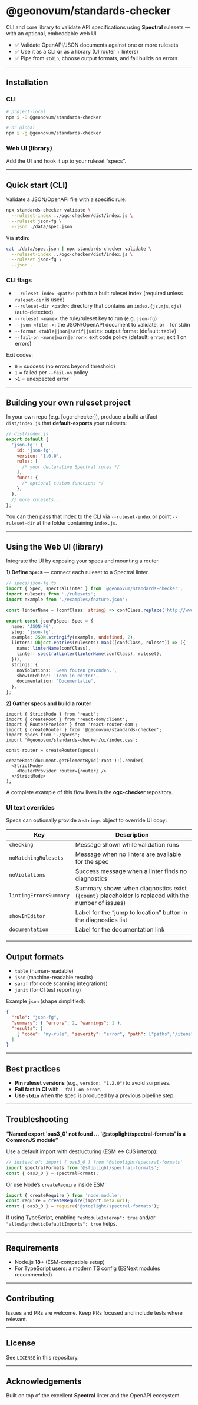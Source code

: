 # @geonovum/standards-checker

CLI and core library to validate API specifications using **Spectral** rulesets — with an optional, embeddable web UI.

* ✅ Validate OpenAPI/JSON documents against one or more rulesets
* ✅ Use it as a CLI **or** as a library (UI router + linters)
* ✅ Pipe from `stdin`, choose output formats, and fail builds on errors

---

## Installation

### CLI

```bash
# project-local
npm i -D @geonovum/standards-checker

# or global
npm i -g @geonovum/standards-checker
```

### Web UI (library)

Add the UI and hook it up to your ruleset “specs”.

---

## Quick start (CLI)

Validate a JSON/OpenAPI file with a specific rule:

```bash
npx standards-checker validate \
  --ruleset-index ../ogc-checker/dist/index.js \
  --ruleset json-fg \
  --json ./data/spec.json
```

Via **stdin**:

```bash
cat ./data/spec.json | npx standards-checker validate \
  --ruleset-index ../ogc-checker/dist/index.js \
  --ruleset json-fg \
  --json -
```

### CLI flags

* `--ruleset-index <path>`: path to a built ruleset index (required unless `--ruleset-dir` is used)
* `--ruleset-dir <path>`: directory that contains an `index.{js,mjs,cjs}` (auto-detected)
* `--ruleset <name>`: the rule/ruleset key to run (e.g. `json-fg`)
* `--json <file|->`: the JSON/OpenAPI document to validate, or `-` for stdin
* `--format <table|json|sarif|junit>`: output format (default: `table`)
* `--fail-on <none|warn|error>`: exit code policy (default: `error`; exit 1 on errors)

Exit codes:

* `0` = success (no errors beyond threshold)
* `1` = failed per `--fail-on` policy
* `>1` = unexpected error

---

## Building your own ruleset project

In your own repo (e.g. [ogc-checker]), produce a build artifact `dist/index.js` that **default-exports** your rulesets:

```js
// dist/index.js
export default {
  'json-fg': {
    id: 'json-fg',
    version: '1.0.0',
    rules: [
      /* your declarative Spectral rules */
    ],
    funcs: {
      /* optional custom functions */
    },
  },
  // more rulesets...
};
```

You can then pass that index to the CLI via `--ruleset-index` or point `--ruleset-dir` at the folder containing `index.js`.

---

## Using the Web UI (library)

Integrate the UI by exposing your specs and mounting a router.

**1) Define `Spec`s** — connect each ruleset to a Spectral linter.

```ts
// specs/json-fg.ts
import { Spec, spectralLinter } from '@geonovum/standards-checker';
import rulesets from './rulesets';
import example from './examples/feature.json';

const linterName = (confClass: string) => confClass.replace('http://www.opengis.net/spec/', '');

export const jsonFgSpec: Spec = {
  name: 'JSON-FG',
  slug: 'json-fg',
  example: JSON.stringify(example, undefined, 2),
  linters: Object.entries(rulesets).map(([confClass, ruleset]) => ({
    name: linterName(confClass),
    linter: spectralLinter(linterName(confClass), ruleset),
  })),
  strings: {
    noViolations: 'Geen fouten gevonden.',
    showInEditor: 'Toon in editor',
    documentation: 'Documentatie',
  },
};
```

**2) Gather specs and build a router**

```tsx
import { StrictMode } from 'react';
import { createRoot } from 'react-dom/client';
import { RouterProvider } from 'react-router-dom';
import { createRouter } from '@geonovum/standards-checker';
import specs from './specs';
import '@geonovum/standards-checker/ui/index.css';

const router = createRouter(specs);

createRoot(document.getElementById('root')!).render(
  <StrictMode>
    <RouterProvider router={router} />
  </StrictMode>
);
```

A complete example of this flow lives in the **ogc-checker** repository.

### UI text overrides

Specs can optionally provide a `strings` object to override UI copy:

| Key | Description |
| --- | ----------- |
| `checking` | Message shown while validation runs |
| `noMatchingRulesets` | Message when no linters are available for the spec |
| `noViolations` | Success message when a linter finds no diagnostics |
| `lintingErrorsSummary` | Summary shown when diagnostics exist (`{count}` placeholder is replaced with the number of issues) |
| `showInEditor` | Label for the “jump to location” button in the diagnostics list |
| `documentation` | Label for the documentation link |

---

## Output formats

* `table` (human-readable)
* `json` (machine-readable results)
* `sarif` (for code scanning integrations)
* `junit` (for CI test reporting)

Example `json` (shape simplified):

```json
{
  "rule": "json-fg",
  "summary": { "errors": 2, "warnings": 1 },
  "results": [
    { "code": "my-rule", "severity": "error", "path": ["paths","/items","get"], "message": "..." }
  ]
}
```

---

## Best practices

* **Pin ruleset versions** (e.g., `version: "1.2.0"`) to avoid surprises.
* **Fail fast in CI** with `--fail-on error`.
* **Use `stdin`** when the spec is produced by a previous pipeline step.

---

## Troubleshooting

**“Named export 'oas3_0' not found … '@stoplight/spectral-formats' is a CommonJS module”**

Use a default import with destructuring (ESM ↔ CJS interop):

```ts
// instead of: import { oas3_0 } from '@stoplight/spectral-formats'
import spectralFormats from '@stoplight/spectral-formats';
const { oas3_0 } = spectralFormats;
```

Or use Node’s `createRequire` inside ESM:

```ts
import { createRequire } from 'node:module';
const require = createRequire(import.meta.url);
const { oas3_0 } = require('@stoplight/spectral-formats');
```

If using TypeScript, enabling `"esModuleInterop": true` and/or `"allowSyntheticDefaultImports": true` helps.

---

## Requirements

* Node.js **18+** (ESM-compatible setup)
* For TypeScript users: a modern TS config (ESNext modules recommended)

---

## Contributing

Issues and PRs are welcome. Keep PRs focused and include tests where relevant.

---

## License

See `LICENSE` in this repository.

---

## Acknowledgements

Built on top of the excellent **Spectral** linter and the OpenAPI ecosystem.
